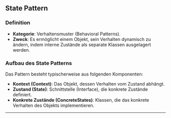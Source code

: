 ## State Pattern

### Definition
- **Kategorie**: Verhaltensmuster (Behavioral Patterns).
- **Zweck**: Es ermöglicht einem Objekt, sein Verhalten dynamisch zu ändern, indem interne Zustände als separate Klassen ausgelagert werden.

### Aufbau des State Patterns

Das Pattern besteht typischerweise aus folgenden Komponenten:

- **Kontext (Context)**: Das Objekt, dessen Verhalten vom Zustand abhängt.
- **Zustand (State)**: Schnittstelle (Interface), die konkrete Zustände definiert.
- **Konkrete Zustände (ConcreteStates)**: Klassen, die das konkrete Verhalten des Objekts implementieren.

---